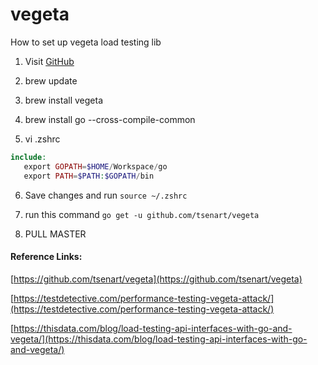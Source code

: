 # vegeta
How to set up vegeta load testing lib

1. Visit [GitHub](https://github.com/tsenart/vegeta)

2. brew update

3. brew install vegeta

4. brew install go --cross-compile-common

5. vi .zshrc
    
```php
include:
   export GOPATH=$HOME/Workspace/go
   export PATH=$PATH:$GOPATH/bin
```

6. Save changes and run `source ~/.zshrc`

7. run this command `go get -u github.com/tsenart/vegeta`

8. PULL MASTER



#### Reference Links:

[https://github.com/tsenart/vegeta](https://github.com/tsenart/vegeta)

[https://testdetective.com/performance-testing-vegeta-attack/](https://testdetective.com/performance-testing-vegeta-attack/)

[https://thisdata.com/blog/load-testing-api-interfaces-with-go-and-vegeta/](https://thisdata.com/blog/load-testing-api-interfaces-with-go-and-vegeta/)

